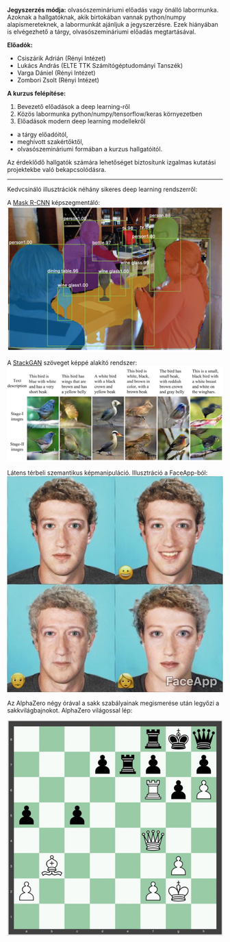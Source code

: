 **Jegyszerzés módja:** olvasószemináriumi előadás vagy önálló labormunka.
Azoknak a hallgatóknak, akik birtokában vannak python/numpy alapismereteknek,
a labormunkát ajánljuk a jegyszerzésre. Ezek hiányában is elvégezhető a tárgy,
olvasószemináriumi előadás megtartásával.

**Előadók:**
* Csiszárik Adrián (Rényi Intézet)
* Lukács András (ELTE TTK Számítógéptudományi Tanszék)
* Varga Dániel (Rényi Intézet)
* Zombori Zsolt (Rényi Intézet)


**A kurzus felépítése:**

1. Bevezető előadások a deep learning-ről
2. Közös labormunka python/numpy/tensorflow/keras környezetben
3. Előadások modern deep learning modellekről
  * a tárgy előadóitól,
  * meghívott szakértőktől,
  * olvasószemináriumi formában a kurzus hallgatóitól.


Az érdeklődő hallgatók számára lehetőséget biztosítunk
izgalmas kutatási projektekbe való bekapcsolódásra.

---

Kedvcsináló illusztrációk néhány sikeres deep learning rendszerről:

A [Mask R-CNN](https://github.com/matterport/Mask_RCNN) képszegmentáló:
![Mask R-CNN](pics/mask-r-cnn-1.jpg "Mask R-CNN")

A [StackGAN](https://github.com/hanzhanggit/StackGAN) szöveget képpé alakító rendszer:
![StackGAN](pics/stackgan.jpg "StackGAN")

Látens térbeli szemantikus képmanipuláció. Illusztráció a FaceApp-ból:
![FaceApp](pics/faceapp.jpg "FaceApp")

Az AlphaZero négy órával a sakk szabályainak megismerése után legyőzi a sakkvilágbajnokot. AlphaZero világossal lép:

![AlphaZero Zugzwang](pics/alphazero-zugzwang.jpg "AlphaZero Zugzwang")
